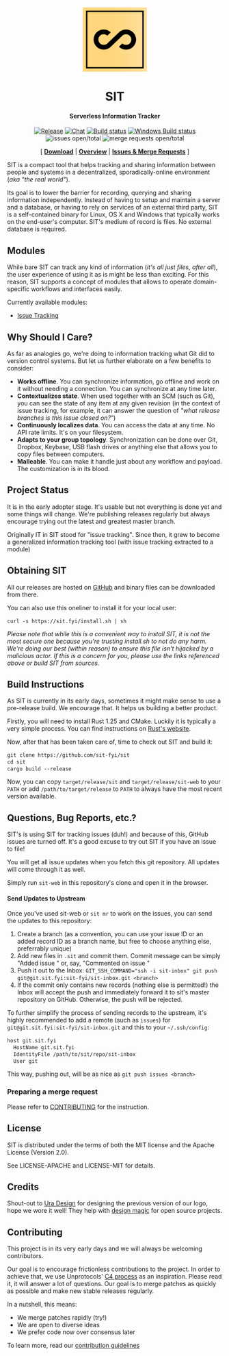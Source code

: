 <h1 align="center">
  <br>
  <a href="http://sit.fyi"><img src="logo.png" alt="SIT" width="150"></a>
  <br>
  <br>
  SIT
  <br>
</h1>

<h4 align="center">Serverless Information Tracker</h4>

<p align="center">
 <a href="https://github.com/sit-fyi/sit/releases"><img alt="Release" src="https://img.shields.io/github/release/sit-fyi/sit.svg"></a>
 <a href="https://gitter.im/sit-fyi/Lobby"><img alt="Chat" src="https://badges.gitter.im/sit-fyi/Lobby.png"></a>
 <a href="https://travis-ci.org/sit-fyi/sit"><img alt="Build status" src="https://travis-ci.org/sit-fyi/sit.svg?branch=master"></a>
 <a href="https://ci.appveyor.com/project/yrashk/sit"><img alt="Windows Build status" src="https://ci.appveyor.com/api/projects/status/0iv6ltgk3pa122hx?svg=true"></a>
 <img alt="issues open/total" src="https://s3-us-west-1.amazonaws.com/sit-badges/issues.svg?refresh">
 <img alt="merge requests open/total" src="https://s3-us-west-1.amazonaws.com/sit-badges/merge_requests.svg?refresh">
</p>

<p align="center">
  [
    <a href="https://github.com/sit-fyi/sit/releases"><b>Download</b></a> |
    <a href="doc/architecture_overview.md"><b>Overview</b></a> |
    <a href="#questions-bug-reports-etc"><b>Issues & Merge Requests</b></a>
  ]
</p>

SIT is a compact tool that helps tracking and sharing information between people and systems
in a decentralized, sporadically-online environment (*aka "the real world"*).

Its goal is to lower the barrier for recording, querying and sharing information
independently. Instead of having to setup and maintain a server and a database,
or having to rely on services of an external third party, SIT is a self-contained
binary for Linux, OS X and Windows that typically works on the end-user's computer.
SIT's medium of record is files. No external database is required.

## Modules

While bare SIT can track any kind of information (*it's all just files, after
all*), the user experience of using it as is might be less than exciting. For this
reason, SIT supports a concept of modules that allows to operate domain-specific
workflows and interfaces easily.

Currently available modules:

* [Issue Tracking](https://github.com/sit-fyi/issue-tracking)

## Why Should I Care?

As far as analogies go, we're doing to information tracking what Git did to version control systems. But let us
further elaborate on a few benefits to consider:

* **Works offline**. You can synchronize information, go offline and work
  on it without needing a connection. You can synchronize at any time later.
* **Contextualizes state**. When used together with an SCM (such as Git), you
  can see the state of any item at any given revision (in the context of issue
  tracking, for example, it can answer the question of *"what release branches
  is this issue closed on?"*)
* **Continuously localizes data**. You can access the data at any time. No API rate limits. It's on your filesystem.
* **Adapts to your group topology**. Synchronization can be done over Git, Dropbox, Keybase,
  USB flash drives or anything else that allows you to copy files between computers.
* **Malleable**. You can make it handle just about any workflow and payload. The customization
  is in its blood.

## Project Status

It is in the early adopter stage. It's usable but not everything is done yet and
some things will change. We're publishing releases regularly but always encourage
trying out the latest and greatest master branch.

Originally IT in SIT stood for "issue tracking". Since then, it grew to become a generalized
information tracking tool (with issue tracking extracted to a module)

## Obtaining SIT

All our releases are hosted on [GitHub](https://github.com/sit-fyi/sit/releases)
and binary files can be downloaded from there.

You can also use this oneliner to install it for your local user:

```
curl -s https://sit.fyi/install.sh | sh
```

*Please note that while this is a convenient way to install SIT, it is not
the most secure one because you're trusting install.sh to not do any harm.
We're doing our best (within reason) to ensure this file isn't hijacked by a malicious
actor. If this is a concern for you, please use the links referenced above or
build SIT from sources.*



## Build Instructions

As SIT is currently in its early days, sometimes it might make sense to use a
pre-release build. We encourage that. It helps us building a better product.

Firstly, you will need to install Rust 1.25 and CMake. Luckily
it is typically a very simple process. You can find
instructions on [Rust's website](https://www.rust-lang.org/en-US/install.html).

Now, after that has been taken care of, time to check
out SIT and build it:

```
git clone https://github.com/sit-fyi/sit
cd sit
cargo build --release
```

Now, you can copy `target/release/sit` and `target/release/sit-web` to your
`PATH` or add `/path/to/target/release` to `PATH` to always have the most
recent version available.

## Questions, Bug Reports, etc.?

SIT's is using SIT for tracking issues (duh!) and because of this, GitHub
issues are turned off. It's a good excuse to try out SIT if you have an
issue to file!

You will get all issue updates when you fetch this git repository. All updates
will come through it as well.

Simply run `sit-web` in this repository's clone and open it in the browser.

#### Send Updates to Upstream

Once you've used sit-web or `sit mr` to work on the issues,
you can send the updates to this repository:

1. Create a branch (as a convention, you can use your issue ID or an added record ID as a branch name, but free to choose anything else, preferrably unique)
2. Add new files in `.sit` and commit them. Commit message can be simply "Added issue <ISSUE-ID>"
   or, say, "Commented on issue <ISSUE-ID>"
3. Push it out to the Inbox: `GIT_SSH_COMMAND="ssh -i sit-inbox" git push git@git.sit.fyi:sit-fyi/sit-inbox.git <branch>`
4. If the commit only contains new records (nothing else is permitted!) the Inbox
   will accept the push and immediately forward it to sit's master repository on GitHub.
   Otherwise, the push will be rejected.

To further simplify the process of sending records to the upstream,
it's highly recommended to add a remote (such as `issues`) for `git@git.sit.fyi:sit-fyi/sit-inbox.git`
and this to your `~/.ssh/config`:

```
host git.sit.fyi
  HostName git.sit.fyi
  IdentityFile /path/to/sit/repo/sit-inbox
  User git
```

This way, pushing out, will be as nice as `git push issues <branch>`

### Preparing a merge request

Please refer to [CONTRIBUTING](https://github.com/sit-fyi/sit/blob/master/CONTRIBUTING.md#preparing-a-merge-request) for the instruction.

## License

SIT is distributed under the terms of both the MIT license and the Apache License (Version 2.0).

See LICENSE-APACHE and LICENSE-MIT for details.

## Credits

Shout-out to [Ura Design](https://ura.design/) for designing the previous version of our logo, hope we wore it well! They help with [design magic](https://ura.design/request/) for open source projects.

## Contributing

This project is in its very early days and we will always be welcoming
contributors.

Our goal is to encourage frictionless contributions to the project. In order to
achieve that, we use Unprotocols' [C4 process](https://rfc.unprotocols.org/spec:1/C4)
as an inspiration. Please read it, it will answer a lot of questions. Our goal is to
merge patches as quickly as possible and make new stable releases regularly.

In a nutshell, this means:

* We merge patches rapidly (try!)
* We are open to diverse ideas
* We prefer code now over consensus later

To learn more, read our [contribution guidelines](CONTRIBUTING.md)
